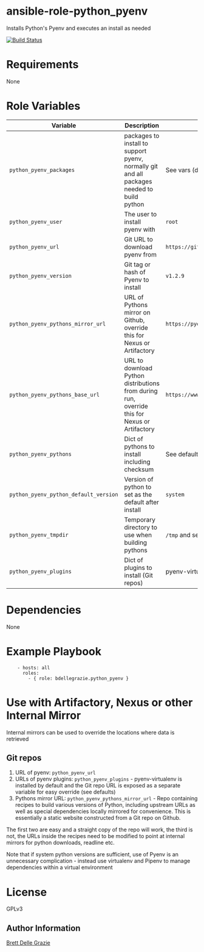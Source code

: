 # ansible-role-python_pyenv

Installs Python's Pyenv and executes an install as needed

[![Build Status](https://travis-ci.org/bdellegrazie/ansible-role-python_pyenv.svg?branch=master)](https://travis-ci.org/bdellegrazie/ansible-role-python_pyenv)

# Requirements

None

# Role Variables

| Variable | Description | Default |
|----------|-------------|---------|
| `python_pyenv_packages`| packages to install to support pyenv, normally git and all packages needed to build python | See vars (distro specific) |
| `python_pyenv_user` | The user to install pyenv with | `root` |
| `python_pyenv_url` | Git URL to download pyenv from | `https://github.com/pyenv/pyenv.git` |
| `python_pyenv_version` | Git tag or hash of Pyenv to install | `v1.2.9` |
| `python_pyenv_pythons_mirror_url` | URL of Pythons mirror on Github, override this for Nexus or Artifactory | `https://pyenv.github.io/pythons` |
| `python_pyenv_pythons_base_url` | URL to download Python distributions from during run, override this for Nexus or Artifactory | `https://www.python.org/ftp/python` |
| `python_pyenv_pythons` | Dict of pythons to install including checksum | See defaults |
| `python_pyenv_python_default_version` | Version of python to set as the default after install | `system` |
| `python_pyenv_tmpdir` | Temporary directory to use when building pythons | `/tmp` and see vars (distro specific) |
| `python_pyenv_plugins` | Dict of plugins to install (Git repos) | pyenv-virtualenv (see defaults) |

# Dependencies

None

# Example Playbook
```
    - hosts: all
      roles:
        - { role: bdellegrazie.python_pyenv }
```

# Use with Artifactory, Nexus or other Internal Mirror

Internal mirrors can be used to override the locations where data is retrieved

## Git repos
1. URL of pyenv: `python_pyenv_url`
2. URLs of pyenv plugins: `python_pyenv_plugins` - pyenv-virtualenv is installed by default and the Git repo URL is exposed as a separate variable for easy override (see defaults)
3. Pythons mirror URL: `python_pyenv_pythons_mirror_url` - Repo containing recipes to build various versions of Python, including upstream URLs as well as special dependencies locally mirrored for
convenience. This is essentially a static website constructed from a Git repo on Github.

The first two are easy and a straight copy of the repo will work, the third is not, the URLs inside the recipes need to be modified to point at internal mirrors for python downloads, readline etc.

Note that if system python versions are sufficient, use of Pyenv is an unnecessary complication - instead use virtualenv and Pipenv to manage dependencies within a virtual environment

# License

GPLv3

Author Information
------------------

[Brett Delle Grazie](https://github.com/bdellegrazie/)
